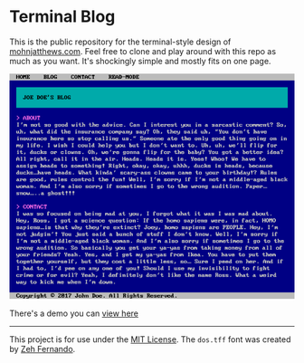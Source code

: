 # Terminal Blog

This is the public repository for the terminal-style design of [mohnjatthews.com](//www.mohnjatthews.com). Feel free to clone and play around with this repo as much as you want. It's shockingly simple and mostly fits on one page.

![Screenshot of this Project](example.png)

There's a demo you can [view here](http://www.mohnjatthews.com)

---

This project is for use under the [MIT License](https://mit-license.org/). The `dos.tff` font was created by [Zeh Fernando](http://zehfernando.com/).
